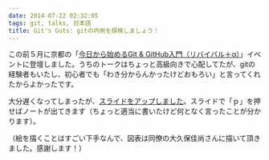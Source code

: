 ```yaml
---
date: 2014-07-22 02:32:05
tags: git, talks, 日本語
title: Git's Guts: gitの内側を探検しましょう！
---
```


この前５月に京都の「[今日から始めるGit & GitHub入門（リバイバル＋α）][git-meetup]」イベントに登壇しました。うちのトークはちょっと高級向きで心配してたが、gitの経験者もいたし、初心者でも「わき分からんかったけどおもろい」と言ってくれたからよかったです。

大分遅くなってしまったが、[スライドをアップしました][gits-guts]。スライドで「ｐ」を押せばノートが出てきます（ちょっと適当に書いたけど何となく言ったことが分かります）。

（絵を描くことはすごい下手なんで、図表は同僚の大久保佳尚さんに描いて頂きました。感謝します！）

[git-meetup]: http://vshtc.doorkeeper.jp/events/11099
[gits-guts]: http://dpwright.com/gits-guts
